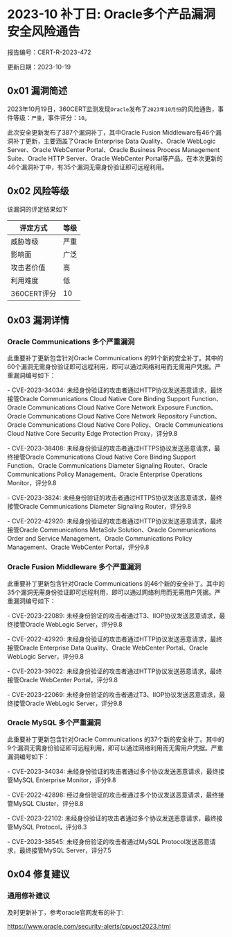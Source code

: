 # 2023-10 补丁日: Oracle多个产品漏洞安全风险通告

报告编号：CERT-R-2023-472

更新日期：2023-10-19

## 0x01  漏洞简述

2023年10月19日，360CERT监测发现`Oracle`发布了`2023年10月份`的风险通告，事件等级：`严重`，事件评分：`10`。

此次安全更新发布了387个漏洞补丁，其中Oracle Fusion Middleware有46个漏洞补丁更新，主要涵盖了Oracle Enterprise Data Quality、Oracle WebLogic Server、Oracle WebCenter Portal、Oracle Business Process Management Suite、Oracle HTTP Server、Oracle WebCenter Portal等产品。在本次更新的46个漏洞补丁中，有35个漏洞无需身份验证即可远程利用。

## 0x02  风险等级

该漏洞的评定结果如下

| 评定方式    | 等级 |
| ----------- | ---- |
| 威胁等级    | 严重 |
| 影响面      | 广泛 |
| 攻击者价值  | 高   |
| 利用难度    | 低   |
| 360CERT评分 | 10   |

## 0x03  漏洞详情

### Oracle Communications 多个严重漏洞

此重要补丁更新包含针对Oracle Communications 的91个新的安全补丁。其中的60个漏洞无需身份验证即可远程利用，即可以通过网络利用而无需用户凭据。严重漏洞编号如下：

\- CVE-2023-34034: 未经身份验证的攻击者通过HTTP协议发送恶意请求，最终接管Oracle Communications Cloud Native Core Binding Support Function、Oracle Communications Cloud Native Core Network Exposure Function、Oracle Communications Cloud Native Core Network Repository Function、Oracle Communications Cloud Native Core Policy、Oracle Communications Cloud Native Core Security Edge Protection Proxy，评分9.8

\- CVE-2023-38408: 未经身份验证的攻击者通过HTTPS协议发送恶意请求，最终接管Oracle Communications Cloud Native Core Binding Support Function、Oracle Communications Diameter Signaling Router、Oracle Communications Policy Management、Oracle Enterprise Operations Monitor，评分9.8

\- CVE-2023-3824: 未经身份验证的攻击者通过HTTPS协议发送恶意请求，最终接管Oracle Communications Diameter Signaling Router，评分9.8

\- CVE-2022-42920: 未经身份验证的攻击者通过HTTP协议发送恶意请求，最终接管Oracle Communications MetaSolv Solution、Oracle Communications Order and Service Management、Oracle Communications Policy Management、Oracle WebCenter Portal，评分9.8

### Oracle Fusion Middleware 多个严重漏洞

此重要补丁更新包含针对Oracle Communications 的46个新的安全补丁。其中的35个漏洞无需身份验证即可远程利用，即可以通过网络利用而无需用户凭据。严重漏洞编号如下：

\- CVE-2023-22089: 未经身份验证的攻击者通过T3、IIOP协议发送恶意请求，最终接管Oracle WebLogic Server，评分9.8

\- CVE-2022-42920: 未经身份验证的攻击者通过HTTP协议发送恶意请求，最终接管Oracle Enterprise Data Quality、Oracle WebCenter Portal、Oracle WebLogic Server，评分9.8

\- CVE-2023-39022: 未经身份验证的攻击者通过HTTP协议发送恶意请求，最终接管Oracle WebCenter Portal，评分9.8

\- CVE-2023-22069: 未经身份验证的攻击者通过T3、IIOP协议发送恶意请求，最终接管Oracle WebLogic Server，评分9.8

### Oracle MySQL 多个严重漏洞

此重要补丁更新包含针对Oracle Communications 的37个新的安全补丁。其中的9个漏洞无需身份验证即可远程利用，即可以通过网络利用而无需用户凭据。严重漏洞编号如下：

\- CVE-2023-34034: 未经身份验证的攻击者通过多个协议发送恶意请求，最终接管MySQL Enterprise Monitor，评分9.8

\- CVE-2022-42898: 经过身份验证的攻击者通过多个协议发送恶意请求，最终接管MySQL Cluster，评分8.8

\- CVE-2023-22102: 未经身份验证的攻击者通过多个协议发送恶意请求，最终接管MySQL Protocol，评分8.3

\- CVE-2023-38545: 未经身份验证的攻击者通过MySQL Protocol发送恶意请求，最终接管MySQL Server，评分7.5

## 0x04  修复建议

### 通用修补建议

及时更新补丁，参考oracle官网发布的补丁:

https://www.oracle.com/security-alerts/cpuoct2023.html